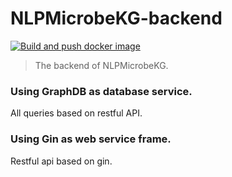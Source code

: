 # NLPMicrobeKG-backend

[![Build and push docker image](https://github.com/NLPMicrobeKG-CCNU/NLPMicrobeKG-backend/actions/workflows/docker-build.yml/badge.svg)](https://github.com/NLPMicrobeKG-CCNU/NLPMicrobeKG-backend/actions/workflows/docker-build.yml)

> The backend of NLPMicrobeKG.

### Using GraphDB as database service.

All queries based on restful API.

### Using Gin as web service frame.

Restful api based on gin.

